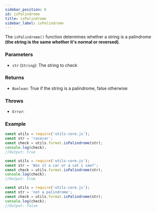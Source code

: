 ```yaml
---
sidebar_position: 6
id: isPalindrome
title: isPalindrome
sidebar_label: isPalindrome
---
```


The `isPalindrome()` function determines whether a string is a palindrome **(the string is the same whether it's normal or reversed)**.

### Parameters

- `str` (`String`): The string to check

### Returns

- `Boolean`: True if the string is a palindrome, false otherwise

### Throws

- `Error`:

### Example

```js
const utils = require('utils-core.js');
const str = 'racecar';
const check = utils.format.isPalindrome(str);
console.log(check);
//Output: true
```
```js
const utils = require('utils-core.js');
const str = 'Was it a car or a cat i saw?';
const check = utils.format.isPalindrome(str);
console.log(check);
//Output: true
```
```js
const utils = require('utils-core.js');
const str = 'not a palindrome';
const check = utils.format.isPalindrome(str);
console.log(check);
//Output: false
```
